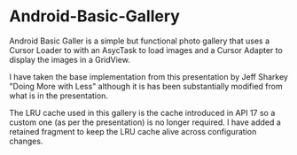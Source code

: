 # Android-Basic-Gallery

Android Basic Galler is a simple but functional photo gallery that uses a Cursor Loader to with an AsycTask to load images and a Cursor Adapter to display the images in a GridView.

I have taken the base implementation from this presentation by Jeff Sharkey "Doing More with Less" although it is has been substantially modified from what is in the presentation.

The LRU cache used in this gallery is the cache introduced in API 17 so a custom one (as per the presentation) is no longer required. I have added a retained fragment to keep the LRU cache alive across configuration changes.

